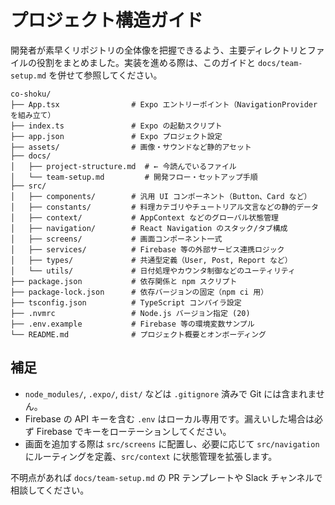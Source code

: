 # プロジェクト構造ガイド

開発者が素早くリポジトリの全体像を把握できるよう、主要ディレクトリとファイルの役割をまとめました。実装を進める際は、このガイドと `docs/team-setup.md` を併せて参照してください。

```text
co-shoku/
├── App.tsx                # Expo エントリーポイント（NavigationProvider を組み立て）
├── index.ts               # Expo の起動スクリプト
├── app.json               # Expo プロジェクト設定
├── assets/                # 画像・サウンドなど静的アセット
├── docs/
│   ├── project-structure.md  # ← 今読んでいるファイル
│   └── team-setup.md         # 開発フロー・セットアップ手順
├── src/
│   ├── components/        # 汎用 UI コンポーネント（Button、Card など）
│   ├── constants/         # 料理カテゴリやチュートリアル文言などの静的データ
│   ├── context/           # AppContext などのグローバル状態管理
│   ├── navigation/        # React Navigation のスタック/タブ構成
│   ├── screens/           # 画面コンポーネント一式
│   ├── services/          # Firebase 等の外部サービス連携ロジック
│   ├── types/             # 共通型定義（User, Post, Report など）
│   └── utils/             # 日付処理やカウンタ制御などのユーティリティ
├── package.json           # 依存関係と npm スクリプト
├── package-lock.json      # 依存バージョンの固定（npm ci 用）
├── tsconfig.json          # TypeScript コンパイラ設定
├── .nvmrc                 # Node.js バージョン指定 (20)
├── .env.example           # Firebase 等の環境変数サンプル
└── README.md              # プロジェクト概要とオンボーディング
```

## 補足

- `node_modules/`, `.expo/`, `dist/` などは `.gitignore` 済みで Git には含まれません。
- Firebase の API キーを含む `.env` はローカル専用です。漏えいした場合は必ず Firebase でキーをローテーションしてください。
- 画面を追加する際は `src/screens` に配置し、必要に応じて `src/navigation` にルーティングを定義、`src/context` に状態管理を拡張します。

不明点があれば `docs/team-setup.md` の PR テンプレートや Slack チャンネルで相談してください。
